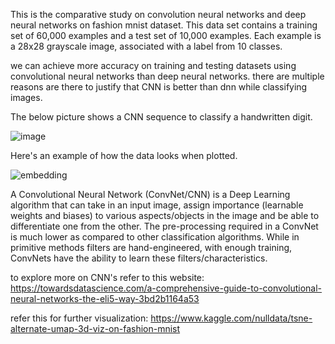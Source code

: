 This is the comparative study on convolution neural networks and deep neural networks on fashion mnist dataset. This data set contains a training set of 60,000 examples and a test set of 10,000 examples. Each example is a 28x28 grayscale image, associated with a label from 10 classes. 

we can achieve more accuracy on training and testing datasets using convolutional neural networks than deep neural networks. there are multiple reasons are there to justify that CNN is better than dnn while classifying images.

The below picture shows a CNN sequence to classify a handwritten digit.

![image](https://user-images.githubusercontent.com/63925819/127976758-593b3ff1-42b0-4753-b494-d5120173f05d.png)

Here's an example of how the data looks when plotted.

![embedding](https://user-images.githubusercontent.com/63925819/127975387-8fa711f1-d548-4189-8c5a-24af2462e26f.gif)

A Convolutional Neural Network (ConvNet/CNN) is a Deep Learning algorithm that can take in an input image, assign importance (learnable weights and biases) to various aspects/objects in the image and be able to differentiate one from the other. The pre-processing required in a ConvNet is much lower as compared to other classification algorithms. While in primitive methods filters are hand-engineered, with enough training, ConvNets have the ability to learn these filters/characteristics.

to explore more on CNN's refer to this website: https://towardsdatascience.com/a-comprehensive-guide-to-convolutional-neural-networks-the-eli5-way-3bd2b1164a53

refer this for further visualization: https://www.kaggle.com/nulldata/tsne-alternate-umap-3d-viz-on-fashion-mnist
